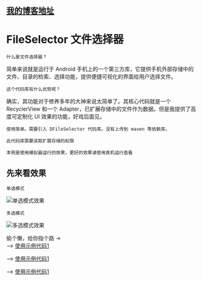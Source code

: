 ## [我的博客地址](https://blog.csdn.net/fesdgasdgasdg "点击进入")
# FileSelector    文件选择器
    什么是文件选择器？
  简单来说就是运行于 Android 手机上的一个第三方库，它提供手机外部存储中的文件、目录的检索、选择功能，提供便捷可视化的界面给用户选择文件。
  
    这个代码库有什么优势呢？
  确实，其功能对于修养多年的大神来说太简单了。其核心代码就是一个 RecyclerView 和一个 Adapter，已扩展存储中的文件作为数据。但是我提供了高度可定制化 UI 效果的功能，好戏后面见。
  
    使用简单。需要引入 DFileSelector 代码库。没有上传到 maven 等依赖库。
  
    此代码库需要读取扩展存储的权限
  
    本例是使用模拟器运行的效果，更好的效果请使用真机运行查看

## 先来看效果
    单选模式
![](https://github.com/mengzhinan/FileSelector/blob/master/snapshot/a1.gif "单选模式效果")

    多选模式
![](https://github.com/mengzhinan/FileSelector/blob/master/snapshot/a2.gif "多选模式效果")

偷个懒，给你指个路 -> <br/>
--> [使用示例代码1](https://github.com/mengzhinan/FileSelector/blob/master/app/src/main/java/com/duke/fileselector/Demo1Activity.java "点击进入")

--> [使用示例代码1](https://github.com/mengzhinan/FileSelector/blob/master/app/src/main/java/com/duke/fileselector/Demo2Activity.java "点击进入")

--> [使用示例代码1](https://github.com/mengzhinan/FileSelector/blob/master/app/src/main/java/com/duke/fileselector/Demo3Activity.java "点击进入")
